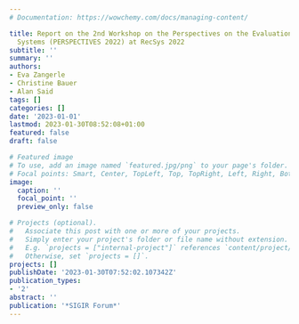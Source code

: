 ```yaml
---
# Documentation: https://wowchemy.com/docs/managing-content/

title: Report on the 2nd Workshop on the Perspectives on the Evaluation of Recommender
  Systems (PERSPECTIVES 2022) at RecSys 2022
subtitle: ''
summary: ''
authors:
- Eva Zangerle
- Christine Bauer
- Alan Said
tags: []
categories: []
date: '2023-01-01'
lastmod: 2023-01-30T08:52:08+01:00
featured: false
draft: false

# Featured image
# To use, add an image named `featured.jpg/png` to your page's folder.
# Focal points: Smart, Center, TopLeft, Top, TopRight, Left, Right, BottomLeft, Bottom, BottomRight.
image:
  caption: ''
  focal_point: ''
  preview_only: false

# Projects (optional).
#   Associate this post with one or more of your projects.
#   Simply enter your project's folder or file name without extension.
#   E.g. `projects = ["internal-project"]` references `content/project/deep-learning/index.md`.
#   Otherwise, set `projects = []`.
projects: []
publishDate: '2023-01-30T07:52:02.107342Z'
publication_types:
- '2'
abstract: ''
publication: '*SIGIR Forum*'
---
```

